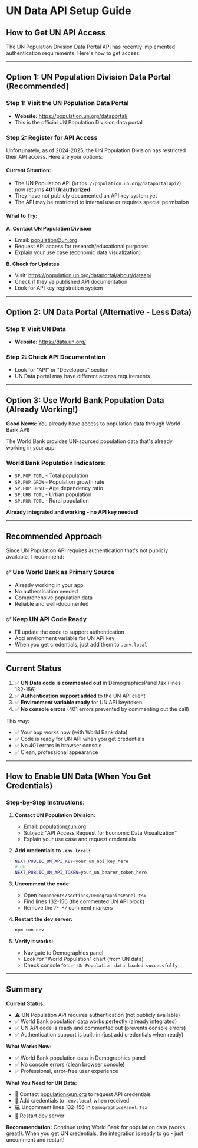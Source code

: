 # UN Data API Setup Guide

## How to Get UN API Access

The UN Population Division Data Portal API has recently implemented authentication requirements. Here's how to get access:

---

## Option 1: UN Population Division Data Portal (Recommended)

### Step 1: Visit the UN Population Data Portal
- **Website:** https://population.un.org/dataportal/
- This is the official UN Population Division data portal

### Step 2: Register for API Access
Unfortunately, as of 2024-2025, the UN Population Division has restricted their API access. Here are your options:

#### Current Situation:
- The UN Population API (`https://population.un.org/dataportalapi/`) now returns **401 Unauthorized**
- They have not publicly documented an API key system yet
- The API may be restricted to internal use or requires special permission

#### What to Try:

**A. Contact UN Population Division**
- Email: population@un.org
- Request API access for research/educational purposes
- Explain your use case (economic data visualization)

**B. Check for Updates**
- Visit: https://population.un.org/dataportal/about/dataapi
- Check if they've published API documentation
- Look for API key registration system

---

## Option 2: UN Data Portal (Alternative - Less Data)

### Step 1: Visit UN Data
- **Website:** https://data.un.org/

### Step 2: Check API Documentation
- Look for "API" or "Developers" section
- UN Data portal may have different access requirements

---

## Option 3: Use World Bank Population Data (Already Working!)

**Good News:** You already have access to population data through World Bank API!

The World Bank provides UN-sourced population data that's already working in your app:

### World Bank Population Indicators:
- `SP.POP.TOTL` - Total population
- `SP.POP.GROW` - Population growth rate
- `SP.POP.DPND` - Age dependency ratio
- `SP.URB.TOTL` - Urban population
- `SP.RUR.TOTL` - Rural population

**Already integrated and working - no API key needed!**

---

## Recommended Approach

Since UN Population API requires authentication that's not publicly available, I recommend:

### ✅ Use World Bank as Primary Source
- Already working in your app
- No authentication needed
- Comprehensive population data
- Reliable and well-documented

### ✅ Keep UN API Code Ready
- I'll update the code to support authentication
- Add environment variable for UN API key
- When you get credentials, just add them to `.env.local`

---

## Current Status

1. ✅ **UN Data code is commented out** in DemographicsPanel.tsx (lines 132-156)
2. ✅ **Authentication support added** to the UN API client
3. ✅ **Environment variable ready** for UN API key/token
4. ✅ **No console errors** (401 errors prevented by commenting out the call)

This way:
- ✅ Your app works now (with World Bank data)
- ✅ Code is ready for UN API when you get credentials
- ✅ No 401 errors in browser console
- ✅ Clean, professional appearance

---

## How to Enable UN Data (When You Get Credentials)

### Step-by-Step Instructions:

1. **Contact UN Population Division:**
   - Email: population@un.org
   - Subject: "API Access Request for Economic Data Visualization"
   - Explain your use case and request credentials

2. **Add credentials to `.env.local`:**
   ```bash
   NEXT_PUBLIC_UN_API_KEY=your_un_api_key_here
   # OR
   NEXT_PUBLIC_UN_API_TOKEN=your_un_bearer_token_here
   ```

3. **Uncomment the code:**
   - Open `components/sections/DemographicsPanel.tsx`
   - Find lines 132-156 (the commented UN API block)
   - Remove the `/* */` comment markers

4. **Restart the dev server:**
   ```bash
   npm run dev
   ```

5. **Verify it works:**
   - Navigate to Demographics panel
   - Look for "World Population" chart (from UN data)
   - Check console for: `✅ UN Population data loaded successfully`

---

## Summary

**Current Status:**
- ⚠️ UN Population API requires authentication (not publicly available)
- ✅ World Bank population data works perfectly (already integrated)
- ✅ UN API code is ready and commented out (prevents console errors)
- ✅ Authentication support is built-in (just add credentials when ready)

**What Works Now:**
- ✅ World Bank population data in Demographics panel
- ✅ No console errors (clean browser console)
- ✅ Professional, error-free user experience

**What You Need for UN Data:**
- 📧 Contact population@un.org to request API credentials
- 🔑 Add credentials to `.env.local` when received
- 💻 Uncomment lines 132-156 in `DemographicsPanel.tsx`
- 🔄 Restart dev server

**Recommendation:**
Continue using World Bank for population data (works great!). When you get UN credentials, the integration is ready to go - just uncomment and restart!
